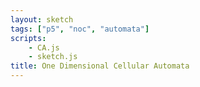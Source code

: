 ```yaml
---
layout: sketch
tags: ["p5", "noc", "automata"]
scripts: 
    - CA.js
    - sketch.js
title: One Dimensional Cellular Automata
---
```

